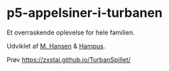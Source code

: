 # p5-appelsiner-i-turbanen
Et overraskende oplevelse for hele familien.

Udviklet af [M. Hansen](https://github.com/zxstai) & [Hampus](https://github.com/xDhampus).


Prøv https://zxstai.github.io/TurbanSpillet/
